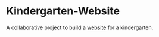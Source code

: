 # Kindergarten-Website
A collaborative project to build a [website](https://www.djecijisnovi.com) for a kindergarten.

